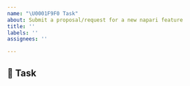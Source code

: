 ```yaml
---
name: "\U0001F9F0 Task"
about: Submit a proposal/request for a new napari feature
title: ''
labels: ''
assignees: ''

---
```


## 🧰 Task
<!-- A clear and concise description of the task -->
